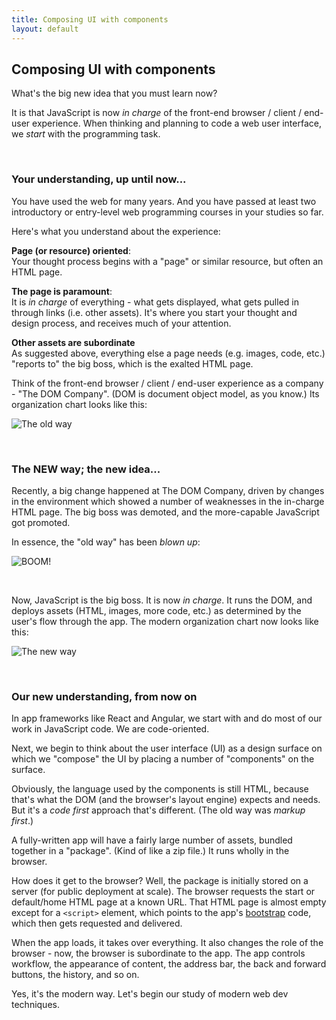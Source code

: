 ```yaml
---
title: Composing UI with components
layout: default
---
```


## Composing UI with components

What's the big new idea that you must learn now?

It is that JavaScript is now *in charge* of the front-end browser / client / end-user experience. When thinking and planning to code a web user interface, we *start* with the programming task.  

<br>

### Your understanding, up until now...

You have used the web for many years. And you have passed at least two introductory or entry-level web programming courses in your studies so far. 

Here's what you understand about the experience:

**Page (or resource) oriented**:  
Your thought process begins with a "page" or similar resource, but often an HTML page. 

**The page is paramount**:  
It is *in charge* of everything - what gets displayed, what gets pulled in through links (i.e. other assets). It's where you start your thought and design process, and receives much of your attention. 

**Other assets are subordinate**  
As suggested above, everything else a page needs (e.g. images, code, etc.) "reports to" the big boss, which is the exalted HTML page. 

Think of the front-end browser / client / end-user experience as a company - "The DOM Company". (DOM is document object model, as you know.) Its organization chart looks like this:

![The old way](/bti425-2020/media/boss-html-v1.png)

<br>

### The NEW way; the new idea...

Recently, a big change happened at The DOM Company, driven by changes in the environment which showed a number of weaknesses in the in-charge HTML page. The big boss was demoted, and the more-capable JavaScript got promoted.

In essence, the "old way" has been *blown up*:

![BOOM!](/bti425-2020/media/explosion.png)

<br>

Now, JavaScript is the big boss. It is now *in charge*. It runs the DOM, and deploys assets (HTML, images, more code, etc.) as determined by the user's flow through the app. The modern organization chart now looks like this:

![The new way](/bti425-2020/media/boss-js-v1.png)

<br>

### Our new understanding, from now on

In app frameworks like React and Angular, we start with and do most of our work in JavaScript code. We are code-oriented. 

Next, we begin to think about the user interface (UI) as a design surface on which we "compose" the UI by placing a number of "components" on the surface. 

Obviously, the language used by the components is still HTML, because that's what the DOM (and the browser's layout engine) expects and needs. But it's a *code first* approach that's different. (The old way was *markup first*.)

A fully-written app will have a fairly large number of assets, bundled together in a "package". (Kind of like a zip file.) It runs wholly in the browser. 

How does it get to the browser? Well, the package is initially stored on a server (for public deployment at scale). The browser requests the start or default/home HTML page at a known URL. That HTML page is almost empty except for a `<script>` element, which points to the app's [bootstrap](https://en.wikipedia.org/wiki/Bootstrapping) code, which then gets requested and delivered. 

When the app loads, it takes over everything. It also changes the role of the browser - now, the browser is subordinate to the app. The app controls workflow, the appearance of content, the address bar, the back and forward buttons, the history, and so on. 

Yes, it's the modern way. Let's begin our study of modern web dev techniques. 

<br>

